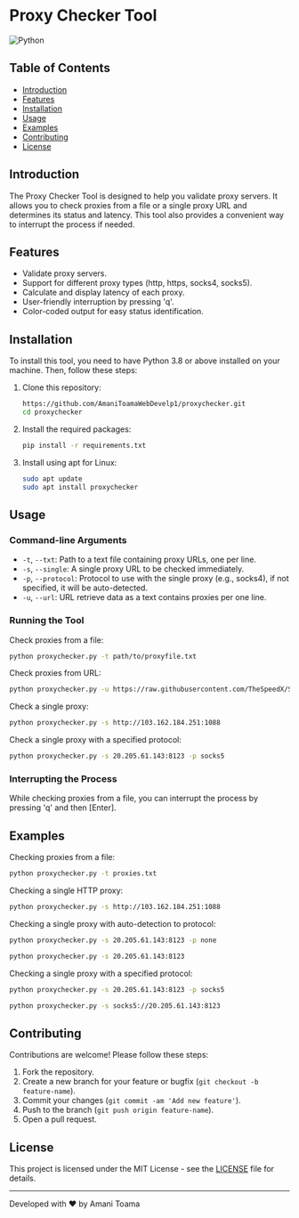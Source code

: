 # Proxy Checker Tool

![Python](https://img.shields.io/badge/Python-3.8%2B-blue)

## Table of Contents
- [Introduction](#introduction)
- [Features](#features)
- [Installation](#installation)
- [Usage](#usage)
- [Examples](#examples)
- [Contributing](#contributing)
- [License](#license)

## Introduction

The Proxy Checker Tool is designed to help you validate proxy servers. It allows you to check proxies from a file or a single proxy URL and determines its status and latency. This tool also provides a convenient way to interrupt the process if needed.

## Features

- Validate proxy servers.
- Support for different proxy types (http, https, socks4, socks5).
- Calculate and display latency of each proxy.
- User-friendly interruption by pressing 'q'.
- Color-coded output for easy status identification.

## Installation

To install this tool, you need to have Python 3.8 or above installed on your machine. Then, follow these steps:

1. Clone this repository:
    ```sh
    https://github.com/AmaniToamaWebDevelp1/proxychecker.git
    cd proxychecker
    ```

2. Install the required packages:
    ```sh
    pip install -r requirements.txt
    ```
3. Install using apt for Linux:
   ```sh
   sudo apt update
   sudo apt install proxychecker
   ```

## Usage

### Command-line Arguments

- `-t`, `--txt`: Path to a text file containing proxy URLs, one per line.
- `-s`, `--single`: A single proxy URL to be checked immediately.
- `-p`, `--protocol`: Protocol to use with the single proxy (e.g., socks4), if not specified, it will be auto-detected.
- `-u`, `--url`: URL retrieve data as a text contains proxies per one line.

### Running the Tool

Check proxies from a file:
```sh
python proxychecker.py -t path/to/proxyfile.txt
```
Check proxies from URL:
```sh
python proxychecker.py -u https://raw.githubusercontent.com/TheSpeedX/SOCKS-List/master/socks4.txt
```


Check a single proxy:
```sh
python proxychecker.py -s http://103.162.184.251:1088
```

Check a single proxy with a specified protocol:
```sh
python proxychecker.py -s 20.205.61.143:8123 -p socks5
```

### Interrupting the Process

While checking proxies from a file, you can interrupt the process by pressing 'q' and then [Enter].

## Examples

Checking proxies from a file:
```sh
python proxychecker.py -t proxies.txt
```

Checking a single HTTP proxy:
```sh
python proxychecker.py -s http://103.162.184.251:1088
```

Checking a single proxy with auto-detection to protocol:
```sh
python proxychecker.py -s 20.205.61.143:8123 -p none
```
```sh
python proxychecker.py -s 20.205.61.143:8123 
```

Checking a single proxy with a specified protocol:
```sh
python proxychecker.py -s 20.205.61.143:8123 -p socks5
```
```sh
python proxychecker.py -s socks5://20.205.61.143:8123 
```

## Contributing

Contributions are welcome! Please follow these steps:

1. Fork the repository.
2. Create a new branch for your feature or bugfix (`git checkout -b feature-name`).
3. Commit your changes (`git commit -am 'Add new feature'`).
4. Push to the branch (`git push origin feature-name`).
5. Open a pull request.

## License

This project is licensed under the MIT License - see the [LICENSE](LICENSE) file for details.

---

Developed with ❤️ by Amani Toama
